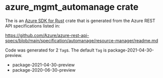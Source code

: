 # azure_mgmt_automanage crate

The is an [Azure SDK for Rust](https://github.com/Azure/azure-sdk-for-rust) crate that is generated from the Azure REST API specifications listed in:

https://github.com/Azure/azure-rest-api-specs/blob/main/specification/automanage/resource-manager/readme.md

Code was generated for 2 `Tag`s. The default `Tag` is package-2021-04-30-preview.


- package-2021-04-30-preview
- package-2020-06-30-preview